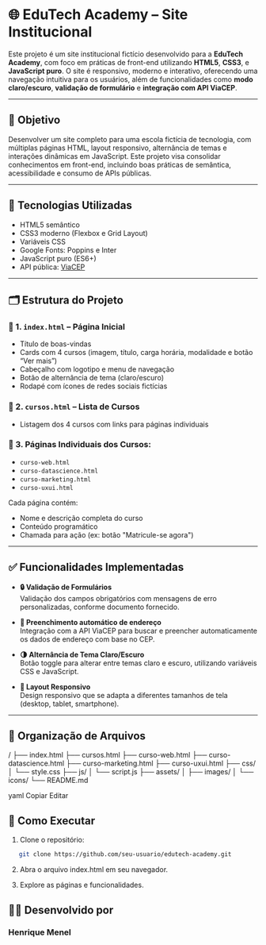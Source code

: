 # 🌐 EduTech Academy – Site Institucional

Este projeto é um site institucional fictício desenvolvido para a **EduTech Academy**, com foco em práticas de front-end utilizando **HTML5**, **CSS3**, e **JavaScript puro**. O site é responsivo, moderno e interativo, oferecendo uma navegação intuitiva para os usuários, além de funcionalidades como **modo claro/escuro**, **validação de formulário** e **integração com API ViaCEP**.

---

## 🎯 Objetivo

Desenvolver um site completo para uma escola fictícia de tecnologia, com múltiplas páginas HTML, layout responsivo, alternância de temas e interações dinâmicas em JavaScript. Este projeto visa consolidar conhecimentos em front-end, incluindo boas práticas de semântica, acessibilidade e consumo de APIs públicas.

---

## 🧱 Tecnologias Utilizadas

- HTML5 semântico
- CSS3 moderno (Flexbox e Grid Layout)
- Variáveis CSS
- Google Fonts: Poppins e Inter
- JavaScript puro (ES6+)
- API pública: [ViaCEP](https://viacep.com.br/)

---

## 🗂️ Estrutura do Projeto

### 🔹 1. `index.html` – Página Inicial
- Título de boas-vindas
- Cards com 4 cursos (imagem, título, carga horária, modalidade e botão “Ver mais”)
- Cabeçalho com logotipo e menu de navegação
- Botão de alternância de tema (claro/escuro)
- Rodapé com ícones de redes sociais fictícias

### 🔹 2. `cursos.html` – Lista de Cursos
- Listagem dos 4 cursos com links para páginas individuais

### 🔹 3. Páginas Individuais dos Cursos:
- `curso-web.html`
- `curso-datascience.html`
- `curso-marketing.html`
- `curso-uxui.html`

Cada página contém:
- Nome e descrição completa do curso
- Conteúdo programático
- Chamada para ação (ex: botão "Matricule-se agora")

---

## ✅ Funcionalidades Implementadas

- **🔒 Validação de Formulários**  
  Validação dos campos obrigatórios com mensagens de erro personalizadas, conforme documento fornecido.

- **📮 Preenchimento automático de endereço**  
  Integração com a API ViaCEP para buscar e preencher automaticamente os dados de endereço com base no CEP.

- **🌗 Alternância de Tema Claro/Escuro**  
  Botão toggle para alterar entre temas claro e escuro, utilizando variáveis CSS e JavaScript.

- **📱 Layout Responsivo**  
  Design responsivo que se adapta a diferentes tamanhos de tela (desktop, tablet, smartphone).

---

## 📁 Organização de Arquivos

/
├── index.html
├── cursos.html
├── curso-web.html
├── curso-datascience.html
├── curso-marketing.html
├── curso-uxui.html
├── css/
│ └── style.css
├── js/
│ └── script.js
├── assets/
│ ├── images/
│ └── icons/
└── README.md

yaml
Copiar
Editar

## 🚀 Como Executar

1.  Clone o repositório:
```bash
   git clone https://github.com/seu-usuario/edutech-academy.git

```

2. Abra o arquivo index.html em seu navegador.

3. Explore as páginas e funcionalidades.

## 👨‍💻 Desenvolvido por

### Henrique Menel